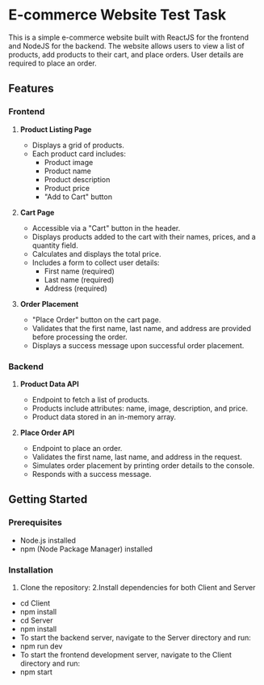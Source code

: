 # E-commerce Website Test Task

This is a simple e-commerce website built with ReactJS for the frontend and NodeJS for the backend. The website allows users to view a list of products, add products to their cart, and place orders. User details are required to place an order.

## Features

### Frontend
1. **Product Listing Page**
   - Displays a grid of products.
   - Each product card includes:
     - Product image
     - Product name
     - Product description
     - Product price
     - "Add to Cart" button

2. **Cart Page**
   - Accessible via a "Cart" button in the header.
   - Displays products added to the cart with their names, prices, and a quantity field.
   - Calculates and displays the total price.
   - Includes a form to collect user details:
     - First name (required)
     - Last name (required)
     - Address (required)

3. **Order Placement**
   - "Place Order" button on the cart page.
   - Validates that the first name, last name, and address are provided before processing the order.
   - Displays a success message upon successful order placement.

### Backend
1. **Product Data API**
   - Endpoint to fetch a list of products.
   - Products include attributes: name, image, description, and price.
   - Product data stored in an in-memory array.

2. **Place Order API**
   - Endpoint to place an order.
   - Validates the first name, last name, and address in the request.
   - Simulates order placement by printing order details to the console.
   - Responds with a success message.

## Getting Started

### Prerequisites

- Node.js installed
- npm (Node Package Manager) installed

### Installation

1. Clone the repository:
2.Install dependencies for both Client and Server
- cd Client
- npm install
- cd Server
- npm install
- To start the backend server, navigate to the Server directory and run:
- npm run dev
- To start the frontend development server, navigate to the Client directory and run:
- npm start


